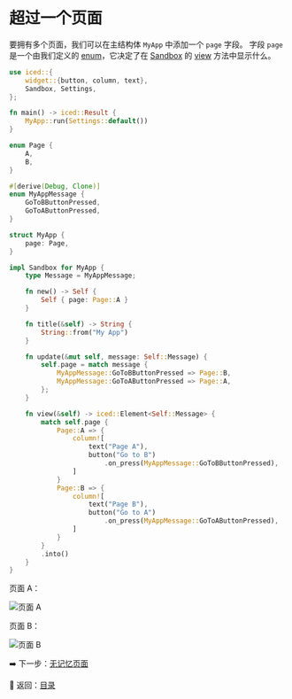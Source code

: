 
# 超过一个页面

要拥有多个页面，我们可以在主结构体 `MyApp` 中添加一个 `page` 字段。
字段 `page` 是一个由我们定义的 [enum](https://doc.rust-lang.org/std/keyword.enum.html)，它决定了在 [Sandbox](https://docs.rs/iced/0.12.1/iced/trait.Sandbox.html) 的 [view](https://docs.rs/iced/0.12.1/iced/trait.Sandbox.html#tymethod.view) 方法中显示什么。

```rust
use iced::{
    widget::{button, column, text},
    Sandbox, Settings,
};

fn main() -> iced::Result {
    MyApp::run(Settings::default())
}

enum Page {
    A,
    B,
}

#[derive(Debug, Clone)]
enum MyAppMessage {
    GoToBButtonPressed,
    GoToAButtonPressed,
}

struct MyApp {
    page: Page,
}

impl Sandbox for MyApp {
    type Message = MyAppMessage;

    fn new() -> Self {
        Self { page: Page::A }
    }

    fn title(&self) -> String {
        String::from("My App")
    }

    fn update(&mut self, message: Self::Message) {
        self.page = match message {
            MyAppMessage::GoToBButtonPressed => Page::B,
            MyAppMessage::GoToAButtonPressed => Page::A,
        };
    }

    fn view(&self) -> iced::Element<Self::Message> {
        match self.page {
            Page::A => {
                column![
                    text("Page A"),
                    button("Go to B")
                        .on_press(MyAppMessage::GoToBButtonPressed),
                ]
            }
            Page::B => {
                column![
                    text("Page B"),
                    button("Go to A")
                        .on_press(MyAppMessage::GoToAButtonPressed),
                ]
            }
        }
        .into()
    }
}
```

页面 A：

![页面 A](./pic/more_than_one_page_a.png)

页面 B：

![页面 B](./pic/more_than_one_page_b.png)

:arrow_right: 下一步：[无记忆页面](./memoryless_pages.md)

:blue_book: 返回：[目录](./../README.md)
